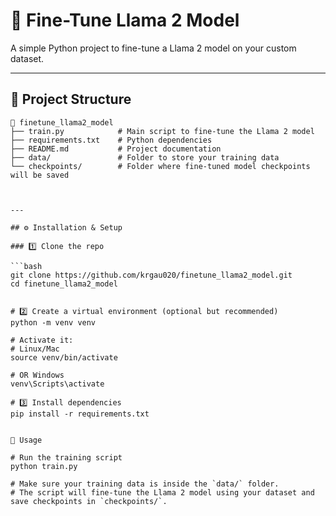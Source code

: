 # 🦙 Fine-Tune Llama 2 Model

A simple Python project to fine-tune a Llama 2 model on your custom dataset.

---

## 📂 Project Structure

```plaintext
📂 finetune_llama2_model
├── train.py            # Main script to fine-tune the Llama 2 model
├── requirements.txt    # Python dependencies
├── README.md           # Project documentation
├── data/               # Folder to store your training data
└── checkpoints/        # Folder where fine-tuned model checkpoints will be saved



---

## ⚙️ Installation & Setup

### 1️⃣ Clone the repo

```bash
git clone https://github.com/krgau020/finetune_llama2_model.git
cd finetune_llama2_model


# 2️⃣ Create a virtual environment (optional but recommended)
python -m venv venv

# Activate it:
# Linux/Mac
source venv/bin/activate

# OR Windows
venv\Scripts\activate

# 3️⃣ Install dependencies
pip install -r requirements.txt


🚀 Usage

# Run the training script
python train.py

# Make sure your training data is inside the `data/` folder.
# The script will fine-tune the Llama 2 model using your dataset and save checkpoints in `checkpoints/`.
